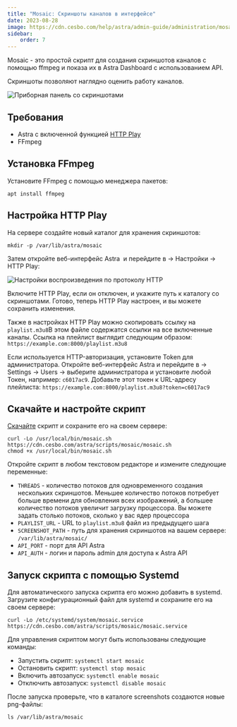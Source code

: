 ```yaml
---
title: "Mosaic: Скриншоты каналов в интерфейсе"
date: 2023-08-28
image: https://cdn.cesbo.com/help/astra/admin-guide/administration/mosaic/dashboard.png
sidebar:
    order: 7
---
```


Mosaic - это простой скрипт для создания скриншотов каналов с помощью ffmpeg и показа их в Astra Dashboard с использованием API.

Скриншоты позволяют наглядно оценить работу каналов.

![Приборная панель со скриншотами](https://cdn.cesbo.com/help/astra/admin-guide/administration/mosaic/dashboard.png)

## Требования[](https://help.cesbo.com/astra/admin-guide/administration/mosaic#requirements)

- Astra с включенной функцией [HTTP Play](https://help.cesbo.com/astra/delivery/http-hls/http-play)
- FFmpeg

## Установка FFmpeg[](https://help.cesbo.com/astra/admin-guide/administration/mosaic#install-ffmpeg)

Установите FFmpeg с помощью менеджера пакетов:

```
apt install ffmpeg
```

## Настройка HTTP Play[](https://help.cesbo.com/astra/admin-guide/administration/mosaic#configure-http-play)

На сервере создайте новый каталог для хранения скриншотов:

```
mkdir -p /var/lib/astra/mosaic
```

Затем откройте веб-интерфейс Astra  и перейдите в -> Настройки -> HTTP Play:

![Настройки воспроизведения по протоколу HTTP](https://cdn.cesbo.com/help/astra/admin-guide/administration/mosaic/http-play.png)

Включите HTTP Play, если он отключен, и укажите путь к каталогу со скриншотами. Готово, теперь HTTP Play настроен, и вы можете сохранить изменения.

Также в настройках HTTP Play можно скопировать ссылку на `playlist.m3u8`В этом файле содержатся ссылки на все включенные каналы. Ссылка на плейлист выглядит следующим образом: `https://example.com:8000/playlist.m3u8`

Если используется HTTP-авторизация, установите Token для администратора. Откройте веб-интерфейс Astra и перейдите в -> Settings -> Users -> выберите администратора и установите любой Токен, например: `c6017ac9`. Добавьте этот токен к URL-адресу плейлиста: `https://example.com:8000/playlist.m3u8?token=c6017ac9`

## Скачайте и настройте скрипт[](https://help.cesbo.com/astra/admin-guide/administration/mosaic#download-and-configure-script)

[Скачайте](https://cdn.cesbo.com/astra/scripts/mosaic/mosaic.sh) скрипт и сохраните его на своем сервере:

```
curl -Lo /usr/local/bin/mosaic.sh https://cdn.cesbo.com/astra/scripts/mosaic/mosaic.sh
chmod +x /usr/local/bin/mosaic.sh
```

Откройте скрипт в любом текстовом редакторе и измените следующие переменные:

- `THREADS` - количество потоков для одновременного создания нескольких скриншотов. Меньшее количество потоков потребует больше времени для обновления всех изображений, а большее количество потоков увеличит загрузку процессора. Вы можете задать столько потоков, сколько у вас ядер процессора
- `PLAYLIST_URL` - URL to `playlist.m3u8` файл из предыдущего шага
- `SCREENSHOT_PATH` - путь для хранения скриншотов на вашем сервере: `/var/lib/astra/mosaic/`
- `API_PORT` - порт для API Astra 
- `API_AUTH` - логин и пароль admin для доступа к Astra API

## Запуск скрипта с помощью Systemd[](https://help.cesbo.com/astra/admin-guide/administration/mosaic#start-script-with-systemd)

Для автоматического запуска скрипта его можно добавить в systemd. Загрузите конфигурационный файл для systemd и сохраните его на своем сервере:

```
curl -Lo /etc/systemd/system/mosaic.service https://cdn.cesbo.com/astra/scripts/mosaic/mosaic.service
```

Для управления скриптом могут быть использованы следующие команды:

- Запустить скрипт: `systemctl start mosaic`
- Остановить скрипт: `systemctl stop mosaic`
- Включить автозапуск: `systemctl enable mosaic`
- Отключить автозапуск: `systemctl disable mosaic`

После запуска проверьте, что в каталоге screenshots создаются новые png-файлы:

```
ls /var/lib/astra/mosaic
```
